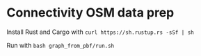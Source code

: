 # Connectivity OSM data prep

Install Rust and Cargo with `curl https://sh.rustup.rs -sSf | sh`

Run with `bash graph_from_pbf/run.sh`
